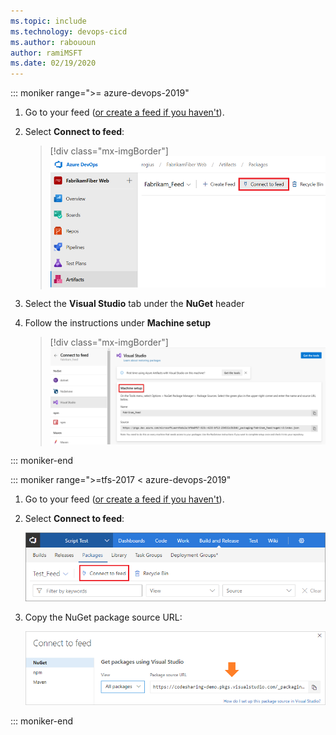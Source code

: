 ```yaml
---
ms.topic: include
ms.technology: devops-cicd
ms.author: rabououn
author: ramiMSFT
ms.date: 02/19/2020
---
```


::: moniker range=">= azure-devops-2019"

1. Go to your feed ([or create a feed if you haven't](../../feeds/create-feed.md)). 

2. Select **Connect to feed**:

   > [!div class="mx-imgBorder"] 
   >![Connect to feed button on the upper right of the page](../../media/connect-to-feed-azure-devops-newnav.png)
   >

3. Select the **Visual Studio** tab under the **NuGet** header 

4. Follow the instructions under **Machine setup**

   > [!div class="mx-imgBorder"] 
   >![Copy Name and Source feed for Visual Studio](../../media/nuget-visual-studio-newnav.png)
   >

::: moniker-end

::: moniker range=">=tfs-2017 < azure-devops-2019"

1. Go to your feed ([or create a feed if you haven't](../../feeds/create-feed.md)). 

2. Select **Connect to feed**:

   ![Connect to feed button on the upper right of the page](../../media/connect-to-feed.png)
   
3. Copy the NuGet package source URL:

   ![NuGet package source URL in the Connect to feed dialog box](../../media/nuget-consume-url.png)

::: moniker-end
